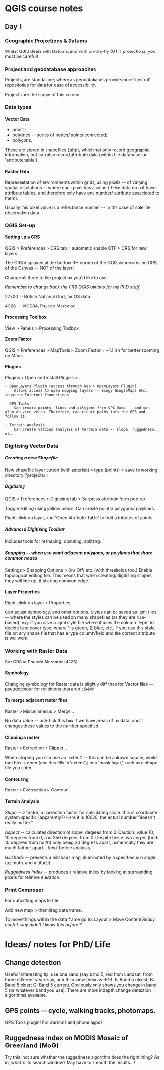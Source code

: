 # QGIS course notes

## Day 1

### Geographic Projections & Datums

Whilst QGIS deals with Datums, and with on-the-fly (OTF) projections, you must be careful!

### Project and geodatabase approaches

Projects, are standalone, where as geodatabases provide more 'central' repositories for data for ease of accessibility.

Projects are the scope of this course.

### Data types

#### Vector Data
- points;
- polylines -- series of nodes/ points connected;
- polygons.

These are stored in shapefiles (.shp), which not only record geographic information, but can also record attribute data (within the database, or 'attribute table')

#### Raster Data
Representation of environments within grids, using pixels -- of varying spatial resolutions -- where each pixel has a value (these data do not have attribute tables, and therefore only have one number/ attribute associated to them).

Usually this pixel value is a reflectance number -- in the case of satellite observation data.



### QGIS Set-up

#### Setting up a CRS
QGIS > Preferences > CRS tab > automatic enable OTF
                             > CRS for new layers

The CRS displayed at the bottom RH corner of the QGIS window is the CRS of the Canvas -- NOT of the layer!

Change all three to the projection you'd like to use.

*Remember to change back the CRS QGIS options for my PhD stuff*

27700 -- British National Grid, for OS data

4326 -- WGS84, Psuedo Mercator

#### Processing Toolbox
View > Panels > Processing Toolbox

#### Zoom Factor
QGIS > Preferences > MapTools > Zoom Factor = ~1.1 ish for better zooming on Macs

#### Plugins
Plugins > Open and Install Plugins > ... 

    - OpenLayers Plugin (access through Web > OpenLayers Plugin)
        Allows access to open mapping layers -- Bing; GoogleMaps etc, requires Internet Connections

    - GPS Tools
        Can create points, lines and polygons from GPS data -- and can also do vice versa. Therefore, can create paths into the GPS and follow it.
        
    - Terrain Analysis
        Can create various analyses of terrain data -- slope, ruggedness, etc.

### Digitising Vector Data

##### Creating a new Shapefile
New shapefile layer button (with asterisk) > type (points) > save to working directory ('projects/')

##### Digitising
QGIS > Preferences > Digitising tab > Surpress attribute form pop-up

Toggle editing using yellow pencil. Can create points/ polygons/ polylines. 

Right-click on layer, and 'Open Attribute Table' to edit attributes of points.

##### Advanced Digitising Toolbar
Includes tools for reshaping, donuting, splitting.

##### Snapping -- when you want adjacent polygons, or polylines that share common nodes
Settings > Snapping Options > On/ Off/ etc. (with thresholds too.)
    Enable topological editing too. This means that when creating/ digitising shapes, they will line up, if sharing common edge.

#### Layer Properties
Right-click on layer > Properties

Can adjust symbology, and other options.
    Styles can be saved as .qml files -- where the styles can be used on many shapefiles (as they are rule-based).
        e.g. if you save a .qml style file where it uses the column 'type' to decide land cover type; where 1 is green, 2, blue, etc., if you use this style file on any shape file that has a type column/field and the correct attribute is will work.


### Working with Raster Data
Set CRS to Psuedo Mercator (4326)

#### Symbology
Changing symbology for Raster data is slightly diff than for Vector files -- pseudocolour for renditions that aren't B&W

#### To merge adjacent raster files
Raster > Miscellaneous > Merge...

No data value -- only tick this box if we have areas of no data, and it changes these values to the number specified.

#### Clipping a raster 
Raster > Extraction > Clipper...

When clipping you can use an 'extent' -- this can be a drawn square, whilst tool box is open (and this fills in 'extent'); 
or a 'mask layer,' such as a shape file you enter.

#### Contouring
Raster > Exctraction > Contour...

#### Terrain Analysis
*Slope* -- z factor, a correction factor for calculating slope. this is coordinate system specific (apparently?) Here it is 10000, the actual number "doesn't really matter."

*Aspect* -- calculates direction of slope, degrees from 0. Caution: value 10, 10 degrees from 0, and 350 degrees from 0. Despite these two angles (both 10 degrees from north) only being 20 degrees apart, numerically they are much farther apart... *think* before analysis.

*Hillshade* -- presents a hillshade map, illuminated by a specified sun angle. (azimuth, and altitude)

*Ruggedness Index* -- produces a relative index by looking at surrounding pixels for relative elevation.

### Print Composer 
For outputting maps to file.

Add new map > then drag data frame.

To move things within the data frame go to: Layout > Move Content *Really useful, why didn't I know this before!?*


# Ideas/ notes for PhD/ Life

## Change detection
Useful/ interesting tip. use one band (say band 5, red from Landsat) from three different years say, and then view them as RGB. R: Band 5 oldest; B: Band 5 older; G: Band 5 current. Obviously only shows you change in band 5 (or whatever band you use). There are more indepth change detection algorithms available.

## GPS points -- cycle, walking tracks, photomaps.
GPS Tools plugin! For Garmin? and phone apps?

## Ruggedness Index on MODIS Mosaic of Greenland (MoG)
Try this, not sure whether the ruggedness algorithm does the right thing? As in, what is its search window?
May have to smooth the results...!


